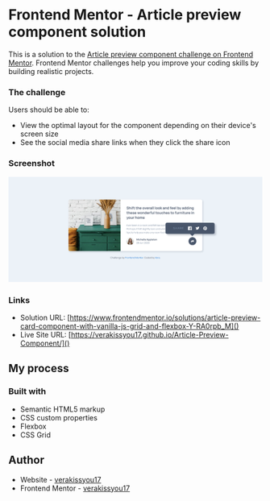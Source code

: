 # Frontend Mentor - Article preview component solution

This is a solution to the [Article preview component challenge on Frontend Mentor](https://www.frontendmentor.io/challenges/article-preview-component-dYBN_pYFT). Frontend Mentor challenges help you improve your coding skills by building realistic projects.

### The challenge

Users should be able to:

- View the optimal layout for the component depending on their device's screen size
- See the social media share links when they click the share icon

### Screenshot

![](./images/Firefox_Screenshot_2024-02-15T19-21-57.526Z.png)

### Links

- Solution URL: [https://www.frontendmentor.io/solutions/article-preview-card-component-with-vanilla-js-grid-and-flexbox-Y-RA0rpb_M]()
- Live Site URL: [https://verakissyou17.github.io/Article-Preview-Component/]()

## My process

### Built with

- Semantic HTML5 markup
- CSS custom properties
- Flexbox
- CSS Grid

## Author

- Website - [verakissyou17](https://github.com/verakissyou17)
- Frontend Mentor - [verakissyou17](https://www.frontendmentor.io/profile/verakissyou17)
